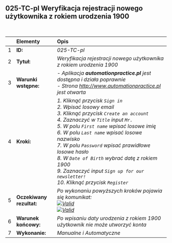 ## 025-TC-pl Weryfikacja rejestracji nowego użytkownika z rokiem urodzenia 1900

<br>

|     | Elementy                 | Opis                                                                      |
| :-- | :----------------------- | :------------------------------------------------------------------------ |
| 1   | **ID:**                  | _025-TC-pl_                                                               |
| 2   | **Tytuł:**               | _Weryfikacja rejestracji nowego użytkownika z rokiem urodzenia 1900_      |
| 3   | **Warunki wstępne:**     | _- Aplikacja **automationpractice.pl** jest dostępna i działa poprawnie <br> - Strona http://www.automationpractice.pl jest otwarta_ |
| 4   | **Kroki:**               | _1. Kliknąć przycisk `Sign in` <br> 2. Wpisać losowy email <br> 3. Kliknąć przycisk `Create an account` <br> 4. Zaznaczyć w `Title` input `Mr.` <br> 5. W polu `First name` wpisać losowe imię <br> 6. W polu `Last name` wpisać losowe nazwisko <br> 7. W polu `Password` wpisać prawidłowe losowe hasło <br> 8. W `Date of Birth` wybrać datę z rokiem 1900 <br> 9. Zaznaczyć input `Sign up for our newsletter!` <br> 10. Kliknąć przycisk `Register`_ |
| 5   | **Oczekiwany rezultat:** | _Po wykonaniu powyższych kroków pojawia się komunikat: <br> [![Valid](https://img.shields.io/badge/There%20is%201%20error-f3515c)](#) <br> [![Valid](https://img.shields.io/badge/Invalid%20date%20of%20birth.-f3515c)](#)_ |
| 6   | **Warunek końcowy:**     | _Po wpisaniu daty urodzenia z rokiem 1900 użytkownik nie może utworzyć konta_ |
| 7   | **Wykonanie:**           | _Manualne i Automatyczne_                                                 |
